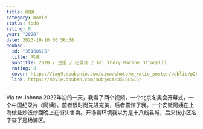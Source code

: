 ```yaml
---
title: 阿姨
category: movie
status: todo
rating: 0
year: "2020"
date: 2023-10-16 00:56:58
douban:
  id: "35168515"
  title: 阿姨
  subtitle: 2020 / 法国 / 纪录片 / Aël Théry Marine Ottogalli
  rating: 0
  cover: https://img9.doubanio.com/view/photo/m_ratio_poster/public/p2616361414.jpg
  link: https://movie.douban.com/subject/35168515/
---
```


Via tw Johnna 2022年初的一天，我看了两个视频，一个北京冬奥会开幕式，一个中国纪录片《阿姨》。前者很时尚先进完美，后者震惊了我。一个安徽阿姨在上海做些炒饭炒面晚上在街头售卖。开场看环境我以为是十八线县城，后来按小区名字查了是杨浦区。